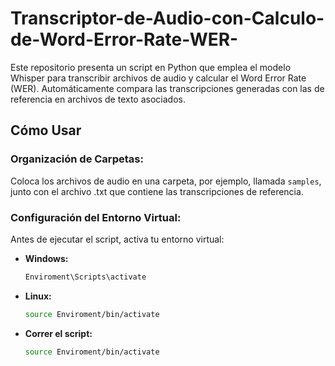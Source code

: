 # Transcriptor-de-Audio-con-Calculo-de-Word-Error-Rate-WER-

Este repositorio presenta un script en Python que emplea el modelo Whisper para transcribir archivos de audio y calcular el Word Error Rate (WER). Automáticamente compara las transcripciones generadas con las de referencia en archivos de texto asociados.

## Cómo Usar

### Organización de Carpetas:

Coloca los archivos de audio en una carpeta, por ejemplo, llamada `samples`, junto con el archivo .txt que contiene las transcripciones de referencia.

### Configuración del Entorno Virtual:

Antes de ejecutar el script, activa tu entorno virtual:

- **Windows:**
  ```bash
  Enviroment\Scripts\activate
  ```
- **Linux:**
  ```bash
  source Enviroment/bin/activate
  ```
- **Correr el script:**
  ```bash
  source Enviroment/bin/activate
  ```
